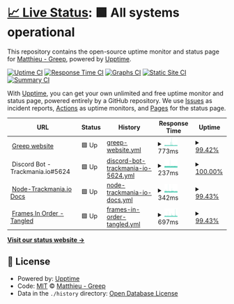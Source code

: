 # [📈 Live Status](https://status.greep.gq): <!--live status--> **🟩 All systems operational**

This repository contains the open-source uptime monitor and status page for [Matthieu - Greep](greep.gq), powered by [Upptime](https://github.com/upptime/upptime).

[![Uptime CI](https://github.com/GreepTheSheep/upptime/workflows/Uptime%20CI/badge.svg)](https://github.com/GreepTheSheep/upptime/actions?query=workflow%3A%22Uptime+CI%22)
[![Response Time CI](https://github.com/GreepTheSheep/upptime/workflows/Response%20Time%20CI/badge.svg)](https://github.com/GreepTheSheep/upptime/actions?query=workflow%3A%22Response+Time+CI%22)
[![Graphs CI](https://github.com/GreepTheSheep/upptime/workflows/Graphs%20CI/badge.svg)](https://github.com/GreepTheSheep/upptime/actions?query=workflow%3A%22Graphs+CI%22)
[![Static Site CI](https://github.com/GreepTheSheep/upptime/workflows/Static%20Site%20CI/badge.svg)](https://github.com/GreepTheSheep/upptime/actions?query=workflow%3A%22Static+Site+CI%22)
[![Summary CI](https://github.com/GreepTheSheep/upptime/workflows/Summary%20CI/badge.svg)](https://github.com/GreepTheSheep/upptime/actions?query=workflow%3A%22Summary+CI%22)

With [Upptime](https://upptime.js.org), you can get your own unlimited and free uptime monitor and status page, powered entirely by a GitHub repository. We use [Issues](https://github.com/GreepTheSheep/upptime/issues) as incident reports, [Actions](https://github.com/GreepTheSheep/upptime/actions) as uptime monitors, and [Pages](https://status.greep.gq) for the status page.

<!--start: status pages-->
<!-- This summary is generated by Upptime (https://github.com/upptime/upptime) -->
<!-- Do not edit this manually, your changes will be overwritten -->
<!-- prettier-ignore -->
| URL | Status | History | Response Time | Uptime |
| --- | ------ | ------- | ------------- | ------ |
| <img alt="" src="https://raw.githubusercontent.com/GreepTheSheep/greepthesheep.github.io/master/images/icon.png" height="13"> [Greep website](https://www.greep.gq) | 🟩 Up | [greep-website.yml](https://github.com/GreepTheSheep/upptime/commits/HEAD/history/greep-website.yml) | <details><summary><img alt="Response time graph" src="./graphs/greep-website/response-time-week.png" height="20"> 773ms</summary><br><a href="https://status.greep.gq/history/greep-website"><img alt="Response time 750" src="https://img.shields.io/endpoint?url=https%3A%2F%2Fraw.githubusercontent.com%2FGreepTheSheep%2Fupptime%2FHEAD%2Fapi%2Fgreep-website%2Fresponse-time.json"></a><br><a href="https://status.greep.gq/history/greep-website"><img alt="24-hour response time 755" src="https://img.shields.io/endpoint?url=https%3A%2F%2Fraw.githubusercontent.com%2FGreepTheSheep%2Fupptime%2FHEAD%2Fapi%2Fgreep-website%2Fresponse-time-day.json"></a><br><a href="https://status.greep.gq/history/greep-website"><img alt="7-day response time 773" src="https://img.shields.io/endpoint?url=https%3A%2F%2Fraw.githubusercontent.com%2FGreepTheSheep%2Fupptime%2FHEAD%2Fapi%2Fgreep-website%2Fresponse-time-week.json"></a><br><a href="https://status.greep.gq/history/greep-website"><img alt="30-day response time 750" src="https://img.shields.io/endpoint?url=https%3A%2F%2Fraw.githubusercontent.com%2FGreepTheSheep%2Fupptime%2FHEAD%2Fapi%2Fgreep-website%2Fresponse-time-month.json"></a><br><a href="https://status.greep.gq/history/greep-website"><img alt="1-year response time 750" src="https://img.shields.io/endpoint?url=https%3A%2F%2Fraw.githubusercontent.com%2FGreepTheSheep%2Fupptime%2FHEAD%2Fapi%2Fgreep-website%2Fresponse-time-year.json"></a></details> | <details><summary><a href="https://status.greep.gq/history/greep-website">99.42%</a></summary><a href="https://status.greep.gq/history/greep-website"><img alt="All-time uptime 99.80%" src="https://img.shields.io/endpoint?url=https%3A%2F%2Fraw.githubusercontent.com%2FGreepTheSheep%2Fupptime%2FHEAD%2Fapi%2Fgreep-website%2Fuptime.json"></a><br><a href="https://status.greep.gq/history/greep-website"><img alt="24-hour uptime 100.00%" src="https://img.shields.io/endpoint?url=https%3A%2F%2Fraw.githubusercontent.com%2FGreepTheSheep%2Fupptime%2FHEAD%2Fapi%2Fgreep-website%2Fuptime-day.json"></a><br><a href="https://status.greep.gq/history/greep-website"><img alt="7-day uptime 99.42%" src="https://img.shields.io/endpoint?url=https%3A%2F%2Fraw.githubusercontent.com%2FGreepTheSheep%2Fupptime%2FHEAD%2Fapi%2Fgreep-website%2Fuptime-week.json"></a><br><a href="https://status.greep.gq/history/greep-website"><img alt="30-day uptime 99.80%" src="https://img.shields.io/endpoint?url=https%3A%2F%2Fraw.githubusercontent.com%2FGreepTheSheep%2Fupptime%2FHEAD%2Fapi%2Fgreep-website%2Fuptime-month.json"></a><br><a href="https://status.greep.gq/history/greep-website"><img alt="1-year uptime 99.80%" src="https://img.shields.io/endpoint?url=https%3A%2F%2Fraw.githubusercontent.com%2FGreepTheSheep%2Fupptime%2FHEAD%2Fapi%2Fgreep-website%2Fuptime-year.json"></a></details>
| <img alt="" src="https://cdn.discordapp.com/avatars/810191349214871583/3c1cdc77aeb0dd47cf1ce782c79e4c78.png" height="13"> Discord Bot - Trackmania.io#5624 | 🟩 Up | [discord-bot-trackmania-io-5624.yml](https://github.com/GreepTheSheep/upptime/commits/HEAD/history/discord-bot-trackmania-io-5624.yml) | <details><summary><img alt="Response time graph" src="./graphs/discord-bot-trackmania-io-5624/response-time-week.png" height="20"> 237ms</summary><br><a href="https://status.greep.gq/history/discord-bot-trackmania-io-5624"><img alt="Response time 240" src="https://img.shields.io/endpoint?url=https%3A%2F%2Fraw.githubusercontent.com%2FGreepTheSheep%2Fupptime%2FHEAD%2Fapi%2Fdiscord-bot-trackmania-io-5624%2Fresponse-time.json"></a><br><a href="https://status.greep.gq/history/discord-bot-trackmania-io-5624"><img alt="24-hour response time 227" src="https://img.shields.io/endpoint?url=https%3A%2F%2Fraw.githubusercontent.com%2FGreepTheSheep%2Fupptime%2FHEAD%2Fapi%2Fdiscord-bot-trackmania-io-5624%2Fresponse-time-day.json"></a><br><a href="https://status.greep.gq/history/discord-bot-trackmania-io-5624"><img alt="7-day response time 237" src="https://img.shields.io/endpoint?url=https%3A%2F%2Fraw.githubusercontent.com%2FGreepTheSheep%2Fupptime%2FHEAD%2Fapi%2Fdiscord-bot-trackmania-io-5624%2Fresponse-time-week.json"></a><br><a href="https://status.greep.gq/history/discord-bot-trackmania-io-5624"><img alt="30-day response time 240" src="https://img.shields.io/endpoint?url=https%3A%2F%2Fraw.githubusercontent.com%2FGreepTheSheep%2Fupptime%2FHEAD%2Fapi%2Fdiscord-bot-trackmania-io-5624%2Fresponse-time-month.json"></a><br><a href="https://status.greep.gq/history/discord-bot-trackmania-io-5624"><img alt="1-year response time 240" src="https://img.shields.io/endpoint?url=https%3A%2F%2Fraw.githubusercontent.com%2FGreepTheSheep%2Fupptime%2FHEAD%2Fapi%2Fdiscord-bot-trackmania-io-5624%2Fresponse-time-year.json"></a></details> | <details><summary><a href="https://status.greep.gq/history/discord-bot-trackmania-io-5624">100.00%</a></summary><a href="https://status.greep.gq/history/discord-bot-trackmania-io-5624"><img alt="All-time uptime 100.00%" src="https://img.shields.io/endpoint?url=https%3A%2F%2Fraw.githubusercontent.com%2FGreepTheSheep%2Fupptime%2FHEAD%2Fapi%2Fdiscord-bot-trackmania-io-5624%2Fuptime.json"></a><br><a href="https://status.greep.gq/history/discord-bot-trackmania-io-5624"><img alt="24-hour uptime 100.00%" src="https://img.shields.io/endpoint?url=https%3A%2F%2Fraw.githubusercontent.com%2FGreepTheSheep%2Fupptime%2FHEAD%2Fapi%2Fdiscord-bot-trackmania-io-5624%2Fuptime-day.json"></a><br><a href="https://status.greep.gq/history/discord-bot-trackmania-io-5624"><img alt="7-day uptime 100.00%" src="https://img.shields.io/endpoint?url=https%3A%2F%2Fraw.githubusercontent.com%2FGreepTheSheep%2Fupptime%2FHEAD%2Fapi%2Fdiscord-bot-trackmania-io-5624%2Fuptime-week.json"></a><br><a href="https://status.greep.gq/history/discord-bot-trackmania-io-5624"><img alt="30-day uptime 100.00%" src="https://img.shields.io/endpoint?url=https%3A%2F%2Fraw.githubusercontent.com%2FGreepTheSheep%2Fupptime%2FHEAD%2Fapi%2Fdiscord-bot-trackmania-io-5624%2Fuptime-month.json"></a><br><a href="https://status.greep.gq/history/discord-bot-trackmania-io-5624"><img alt="1-year uptime 100.00%" src="https://img.shields.io/endpoint?url=https%3A%2F%2Fraw.githubusercontent.com%2FGreepTheSheep%2Fupptime%2FHEAD%2Fapi%2Fdiscord-bot-trackmania-io-5624%2Fuptime-year.json"></a></details>
| <img alt="" src="https://greep.gq/images/tmio.png" height="13"> [Node-Trackmania.io Docs](https://tmio.greep.gq) | 🟩 Up | [node-trackmania-io-docs.yml](https://github.com/GreepTheSheep/upptime/commits/HEAD/history/node-trackmania-io-docs.yml) | <details><summary><img alt="Response time graph" src="./graphs/node-trackmania-io-docs/response-time-week.png" height="20"> 342ms</summary><br><a href="https://status.greep.gq/history/node-trackmania-io-docs"><img alt="Response time 327" src="https://img.shields.io/endpoint?url=https%3A%2F%2Fraw.githubusercontent.com%2FGreepTheSheep%2Fupptime%2FHEAD%2Fapi%2Fnode-trackmania-io-docs%2Fresponse-time.json"></a><br><a href="https://status.greep.gq/history/node-trackmania-io-docs"><img alt="24-hour response time 325" src="https://img.shields.io/endpoint?url=https%3A%2F%2Fraw.githubusercontent.com%2FGreepTheSheep%2Fupptime%2FHEAD%2Fapi%2Fnode-trackmania-io-docs%2Fresponse-time-day.json"></a><br><a href="https://status.greep.gq/history/node-trackmania-io-docs"><img alt="7-day response time 342" src="https://img.shields.io/endpoint?url=https%3A%2F%2Fraw.githubusercontent.com%2FGreepTheSheep%2Fupptime%2FHEAD%2Fapi%2Fnode-trackmania-io-docs%2Fresponse-time-week.json"></a><br><a href="https://status.greep.gq/history/node-trackmania-io-docs"><img alt="30-day response time 327" src="https://img.shields.io/endpoint?url=https%3A%2F%2Fraw.githubusercontent.com%2FGreepTheSheep%2Fupptime%2FHEAD%2Fapi%2Fnode-trackmania-io-docs%2Fresponse-time-month.json"></a><br><a href="https://status.greep.gq/history/node-trackmania-io-docs"><img alt="1-year response time 327" src="https://img.shields.io/endpoint?url=https%3A%2F%2Fraw.githubusercontent.com%2FGreepTheSheep%2Fupptime%2FHEAD%2Fapi%2Fnode-trackmania-io-docs%2Fresponse-time-year.json"></a></details> | <details><summary><a href="https://status.greep.gq/history/node-trackmania-io-docs">99.43%</a></summary><a href="https://status.greep.gq/history/node-trackmania-io-docs"><img alt="All-time uptime 99.80%" src="https://img.shields.io/endpoint?url=https%3A%2F%2Fraw.githubusercontent.com%2FGreepTheSheep%2Fupptime%2FHEAD%2Fapi%2Fnode-trackmania-io-docs%2Fuptime.json"></a><br><a href="https://status.greep.gq/history/node-trackmania-io-docs"><img alt="24-hour uptime 100.00%" src="https://img.shields.io/endpoint?url=https%3A%2F%2Fraw.githubusercontent.com%2FGreepTheSheep%2Fupptime%2FHEAD%2Fapi%2Fnode-trackmania-io-docs%2Fuptime-day.json"></a><br><a href="https://status.greep.gq/history/node-trackmania-io-docs"><img alt="7-day uptime 99.43%" src="https://img.shields.io/endpoint?url=https%3A%2F%2Fraw.githubusercontent.com%2FGreepTheSheep%2Fupptime%2FHEAD%2Fapi%2Fnode-trackmania-io-docs%2Fuptime-week.json"></a><br><a href="https://status.greep.gq/history/node-trackmania-io-docs"><img alt="30-day uptime 99.80%" src="https://img.shields.io/endpoint?url=https%3A%2F%2Fraw.githubusercontent.com%2FGreepTheSheep%2Fupptime%2FHEAD%2Fapi%2Fnode-trackmania-io-docs%2Fuptime-month.json"></a><br><a href="https://status.greep.gq/history/node-trackmania-io-docs"><img alt="1-year uptime 99.80%" src="https://img.shields.io/endpoint?url=https%3A%2F%2Fraw.githubusercontent.com%2FGreepTheSheep%2Fupptime%2FHEAD%2Fapi%2Fnode-trackmania-io-docs%2Fuptime-year.json"></a></details>
| <img alt="" src="https://greep.gq/images/frames.png" height="13"> [Frames In Order - Tangled](https://tangledframesapi.greep.gq/user) | 🟩 Up | [frames-in-order-tangled.yml](https://github.com/GreepTheSheep/upptime/commits/HEAD/history/frames-in-order-tangled.yml) | <details><summary><img alt="Response time graph" src="./graphs/frames-in-order-tangled/response-time-week.png" height="20"> 697ms</summary><br><a href="https://status.greep.gq/history/frames-in-order-tangled"><img alt="Response time 673" src="https://img.shields.io/endpoint?url=https%3A%2F%2Fraw.githubusercontent.com%2FGreepTheSheep%2Fupptime%2FHEAD%2Fapi%2Fframes-in-order-tangled%2Fresponse-time.json"></a><br><a href="https://status.greep.gq/history/frames-in-order-tangled"><img alt="24-hour response time 654" src="https://img.shields.io/endpoint?url=https%3A%2F%2Fraw.githubusercontent.com%2FGreepTheSheep%2Fupptime%2FHEAD%2Fapi%2Fframes-in-order-tangled%2Fresponse-time-day.json"></a><br><a href="https://status.greep.gq/history/frames-in-order-tangled"><img alt="7-day response time 697" src="https://img.shields.io/endpoint?url=https%3A%2F%2Fraw.githubusercontent.com%2FGreepTheSheep%2Fupptime%2FHEAD%2Fapi%2Fframes-in-order-tangled%2Fresponse-time-week.json"></a><br><a href="https://status.greep.gq/history/frames-in-order-tangled"><img alt="30-day response time 673" src="https://img.shields.io/endpoint?url=https%3A%2F%2Fraw.githubusercontent.com%2FGreepTheSheep%2Fupptime%2FHEAD%2Fapi%2Fframes-in-order-tangled%2Fresponse-time-month.json"></a><br><a href="https://status.greep.gq/history/frames-in-order-tangled"><img alt="1-year response time 673" src="https://img.shields.io/endpoint?url=https%3A%2F%2Fraw.githubusercontent.com%2FGreepTheSheep%2Fupptime%2FHEAD%2Fapi%2Fframes-in-order-tangled%2Fresponse-time-year.json"></a></details> | <details><summary><a href="https://status.greep.gq/history/frames-in-order-tangled">99.43%</a></summary><a href="https://status.greep.gq/history/frames-in-order-tangled"><img alt="All-time uptime 99.69%" src="https://img.shields.io/endpoint?url=https%3A%2F%2Fraw.githubusercontent.com%2FGreepTheSheep%2Fupptime%2FHEAD%2Fapi%2Fframes-in-order-tangled%2Fuptime.json"></a><br><a href="https://status.greep.gq/history/frames-in-order-tangled"><img alt="24-hour uptime 100.00%" src="https://img.shields.io/endpoint?url=https%3A%2F%2Fraw.githubusercontent.com%2FGreepTheSheep%2Fupptime%2FHEAD%2Fapi%2Fframes-in-order-tangled%2Fuptime-day.json"></a><br><a href="https://status.greep.gq/history/frames-in-order-tangled"><img alt="7-day uptime 99.43%" src="https://img.shields.io/endpoint?url=https%3A%2F%2Fraw.githubusercontent.com%2FGreepTheSheep%2Fupptime%2FHEAD%2Fapi%2Fframes-in-order-tangled%2Fuptime-week.json"></a><br><a href="https://status.greep.gq/history/frames-in-order-tangled"><img alt="30-day uptime 99.69%" src="https://img.shields.io/endpoint?url=https%3A%2F%2Fraw.githubusercontent.com%2FGreepTheSheep%2Fupptime%2FHEAD%2Fapi%2Fframes-in-order-tangled%2Fuptime-month.json"></a><br><a href="https://status.greep.gq/history/frames-in-order-tangled"><img alt="1-year uptime 99.69%" src="https://img.shields.io/endpoint?url=https%3A%2F%2Fraw.githubusercontent.com%2FGreepTheSheep%2Fupptime%2FHEAD%2Fapi%2Fframes-in-order-tangled%2Fuptime-year.json"></a></details>

<!--end: status pages-->

[**Visit our status website →**](https://status.greep.gq)

## 📄 License

- Powered by: [Upptime](https://github.com/upptime/upptime)
- Code: [MIT](./LICENSE) © [Matthieu - Greep](greep.gq)
- Data in the `./history` directory: [Open Database License](https://opendatacommons.org/licenses/odbl/1-0/)
